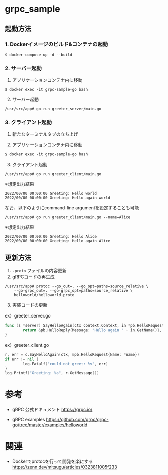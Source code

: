 # grpc_sample

## 起動方法

### 1. Dockerイメージのビルド&コンテナの起動

```
$ docker-compose up -d --build
```

### 2. サーバー起動

1. アプリケーションコンテナ内に移動

```
$ docker exec -it grpc-sample-go bash
```

2. サーバー起動

```
/usr/src/app# go run greeter_server/main.go
```

### 3. クライアント起動   

1. 新たなターミナルタブの立ち上げ

2. アプリケーションコンテナ内に移動

```
$ docker exec -it grpc-sample-go bash
```

3. クライアント起動

```
/usr/src/app# go run greeter_client/main.go
```

※想定出力結果

```
2022/00/00 00:00:00 Greeting: Hello world
2022/00/00 00:00:00 Greeting: Hello again world
```

なお、以下のようにcommand-line argumentを設定することも可能

```
/usr/src/app# go run greeter_client/main.go --name=Alice
```

※想定出力結果

```
2022/00/00 00:00:00 Greeting: Hello Alice
2022/00/00 00:00:00 Greeting: Hello again Alice
```

## 更新方法

1. `.proto` ファイルの内容更新
2. gRPCコードの再生成

```
/usr/src/app# protoc --go_out=. --go_opt=paths=source_relative \
    --go-grpc_out=. --go-grpc_opt=paths=source_relative \
    helloworld/helloworld.proto
```

3. 実装コードの更新

ex）greeter_server.go

```go
func (s *server) SayHelloAgain(ctx context.Context, in *pb.HelloRequest) (*pb.HelloReply, error) {
        return &pb.HelloReply{Message: "Hello again " + in.GetName()}, nil
}
```

ex）greeter_client.go

```go
r, err = c.SayHelloAgain(ctx, &pb.HelloRequest{Name: *name})
if err != nil {
        log.Fatalf("could not greet: %v", err)
}
log.Printf("Greeting: %s", r.GetMessage())
```



# 参考
- gRPC 公式ドキュメント
https://grpc.io/

- gRPC examples
https://github.com/grpc/grpc-go/tree/master/examples/helloworld

# 関連
- Dockerでprotocを行って開発を楽にする
https://zenn.dev/mitsugu/articles/0323811005f233